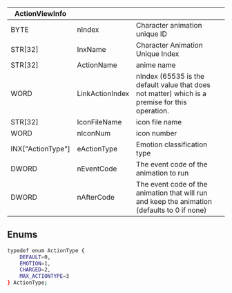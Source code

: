 | ActionViewInfo    |                 |                                                                                                 |
| ----------------- | --------------- | ----------------------------------------------------------------------------------------------- |
| BYTE              | nIndex          | Character animation unique ID                                                                   |
| STR[32]           | InxName         | Character Animation Unique Index                                                                |
| STR[32]           | ActionName      | anime name                                                                                      |
| WORD              | LinkActionIndex | nIndex (65535 is the default value that does not matter) which is a premise for this operation. |
| STR[32]           | IconFileName    | icon file name                                                                                  |
| WORD              | nIconNum        | icon number                                                                                     |
| INX["ActionType"] | eActionType     | Emotion classification type                                                                     |
| DWORD             | nEventCode      | The event code of the animation to run                                                          |
| DWORD             | nAfterCode      | The event code of the animation that will run and keep the animation (defaults to 0 if none)    |

## Enums
```bash
typedef enum ActionType {
    DEFAULT=0,
    EMOTION=1,
    CHARGED=2,
    MAX_ACTIONTYPE=3
} ActionType;
```